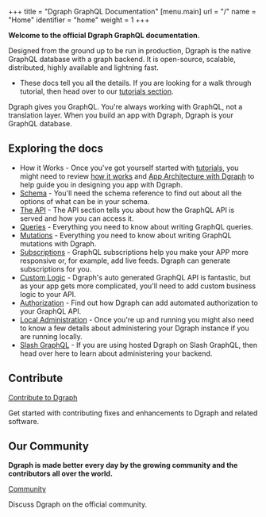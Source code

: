 +++
title = "Dgraph GraphQL Documentation"
[menu.main]
  url = "/"
  name = "Home"
  identifier = "home"
  weight = 1
+++

**Welcome to the official Dgraph GraphQL documentation.**

Designed from the ground up to be run in production, Dgraph is the native GraphQL database with a graph backend. It is open-source, scalable, distributed, highly available and lightning fast.

* These docs tell you all the details.  If you are looking for a walk through tutorial, then head over to our [tutorials section](/todo-tutorial/todo-overview).

Dgraph gives you GraphQL.  You're always working with GraphQL, not a translation layer.  When you build an app with Dgraph, Dgraph is your GraphQL database.

## Exploring the docs

* How it Works - Once you've got yourself started with [tutorials](/todo-tutorial/todo-overview), you might need to review [how it works](/how-dgraph-graphql-works) and [App Architecture with Dgraph](/app-architecture) to help guide you in designing you app with Dgraph.
* [Schema](/schema/schema-overview) - You'll need the schema reference to find out about all the options of what can be in your schema.
* [The API](/api/api-overview) - The API section tells you about how the GraphQL API is served and how you can access it.
* [Queries](/queries/queries-overview) - Everything you need to know about writing GraphQL queries.
* [Mutations](/mutations/mutations-overview) - Everything you need to know about writing GraphQL mutations with Dgraph.
* [Subscriptions](/subscriptions) - GraphQL subscriptions help you make your APP more responsive or, for example, add live feeds.  Dgraph can generate subscriptions for you.
* [Custom Logic](/custom/custom-overview) - Dgraph's auto generated GraphQL API is fantastic, but as your app gets more complicated, you'll need to add custom business logic to your API.
* [Authorization](/authorization/authorization-overview) - Find out how Dgraph can add automated authorization to your GraphQL API.
* [Local Administration](/admin) - Once you're up and running you might also need to know a few details about administering your Dgraph instance if you are running locally.  
* [Slash GraphQL](/slash-graphql-admin/overview) - If you are using hosted Dgraph on Slash GraphQL, then head over here to learn about administering your backend.

## Contribute

<section class="toc">
  <div class="container">
    <div class="row row-no-padding">
      <div class="col-12 col-sm-6">
        <div class="section-item">
          <div class="section-name">
            <a href="https://github.com/dgraph-io/dgraph/blob/master/CONTRIBUTING.md">
              Contribute to Dgraph
            </a>
          </div>
          <p class="section-desc">
            Get started with contributing fixes and enhancements to Dgraph and related software.
          </p>
        </div>
      </div>
      </div>
  </div>
</section>

## Our Community

**Dgraph is made better every day by the growing community and the contributors all over the world.**

<section class="toc">
  <div class="container">
    <div class="row row-no-padding">
      <div class="col-12 col-sm-6">
        <div class="section-item">
          <div class="section-name">
            <a href="https://discuss.dgraph.io">
              Community
            </a>
          </div>
          <p class="section-desc">
            Discuss Dgraph on the official community.
          </p>
        </div>
      </div>
    </div>
  </div>
</section>
